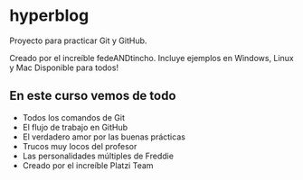 # hyperblog
Proyecto para practicar Git y GitHub.

Creado por el increíble fedeANDtincho.
Incluye ejemplos en Windows, Linux y Mac
Disponible para todos!

## En este curso vemos de todo
* Todos los comandos de Git
* El flujo de trabajo en GitHub
* El verdadero amor por las buenas prácticas
* Trucos muy locos del profesor
* Las personalidades múltiples de Freddie
* Creado por el increíble Platzi Team
